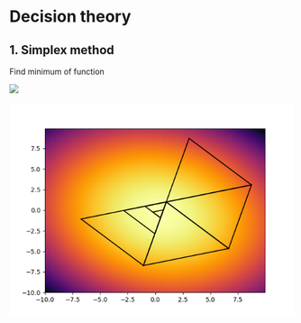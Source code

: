 # Decision theory

## 1. Simplex method

Find minimum of function

<img src="https://render.githubusercontent.com/render/math?math=f+%3D+2.9x_1^2+%2B+0.8x_1x_2+%2B+3.3+x_2^2+-+1.5x_1+%2B+3.1+x_2">

![Simplex example](https://raw.githubusercontent.com/Yessense/DescisionTheory/master/Simplex%20method/simplex_example.png "Simplex example")
